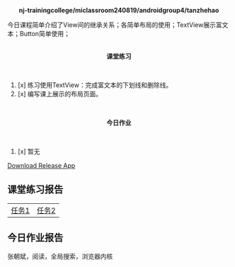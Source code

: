 <div>
    <p align="center">
        <strong>nj-trainingcollege/miclassroom240819/androidgroup4/tanzhehao</strong>
        <br>
    </p>
    今日课程简单介绍了View间的继承关系；各简单布局的使用；TextView展示富文本；Button简单使用；
    <br><br>
    <p align="center"><strong>课堂练习</strong></p>
    <br>
</div>

1. [x] 练习使用TextView：完成富文本的下划线和删除线。
2. [x] 编写课上展示的布局页面。


<div>
    <br>
    <p align="center"><strong>今日作业</strong></p>
    <br>
</div>

1. [x] 暂无

<div>
    <a href="https://partner-gitlab.mioffice.cn/nj-trainingcollege/miclassroom240819/androidgroup4/tanzhehao/homework/-/raw/main/day4/app/release/app-release.apk?inline=false">Download Release App</a>
    <br>
</div>

## 课堂练习报告

|                                                                                                                                                   |                                                                                                                                                   |
| ------------------------------------------------------------------------------------------------------------------------------------------------- | ------------------------------------------------------------------------------------------------------------------------------------------------- |
| [任务1](https://partner-gitlab.mioffice.cn/nj-trainingcollege/miclassroom240819/androidgroup4/tanzhehao/homework/-/blob/main/day4/Day4-Train1.md) | [任务2](https://partner-gitlab.mioffice.cn/nj-trainingcollege/miclassroom240819/androidgroup4/tanzhehao/homework/-/blob/main/day4/Day4-Train2.md) |

## 今日作业报告

张朝斌，阅读，全局搜索，浏览器内核